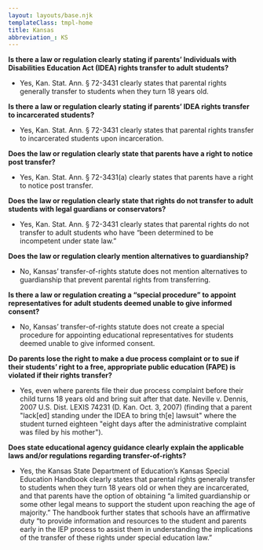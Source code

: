 ```yaml
---
layout: layouts/base.njk
templateClass: tmpl-home
title: Kansas
abbreviation_: KS
---
```


**Is there a law or regulation clearly stating if parents’ Individuals with Disabilities Education Act (IDEA) rights transfer to adult students?**

- Yes, Kan. Stat. Ann. § 72-3431 clearly states that parental rights generally transfer to students when they turn 18 years old.

**Is there a law or regulation clearly stating if parents’ IDEA rights transfer to incarcerated students?**

- Yes, Kan. Stat. Ann. § 72-3431 clearly states that parental rights transfer to incarcerated students upon incarceration.

**Does the law or regulation clearly state that parents have a right to notice post transfer?**

- Yes, Kan. Stat. Ann. § 72-3431(a) clearly states that parents have a right to notice post transfer.

**Does the law or regulation clearly state that rights do not transfer to adult students with legal guardians or conservators?**

- Yes, Kan. Stat. Ann. § 72-3431 clearly states that parental rights do not transfer to adult students who have “been determined to be incompetent under state law.”

**Does the law or regulation clearly mention alternatives to guardianship?**

- No, Kansas’ transfer-of-rights statute does not mention alternatives to guardianship that prevent parental rights from transferring.

**Is there a law or regulation creating a “special procedure” to appoint representatives for adult students deemed unable to give informed consent?**

- No, Kansas’ transfer-of-rights statute does not create a special procedure for appointing educational representatives for students deemed unable to give informed consent.

**Do parents lose the right to make a due process complaint or to sue if their students’ right to a free, appropriate public education (FAPE) is violated if their rights transfer?**

- Yes, even where parents file their due process complaint before their child turns 18 years old and bring suit after that date. Neville v. Dennis, 2007 U.S. Dist. LEXIS 74231 (D. Kan. Oct. 3, 2007) (finding that a parent "lack\[ed\] standing under the IDEA to bring th\[e\] lawsuit" where the student turned eighteen "eight days after the administrative complaint was filed by his mother").

**Does state educational agency guidance clearly explain the applicable laws and/or regulations regarding transfer-of-rights?**

- Yes, the Kansas State Department of Education’s Kansas Special Education Handbook clearly states that parental rights generally transfer to students when they turn 18 years old or when they are incarcerated, and that parents have the option of obtaining “a limited guardianship or some other legal means to support the student upon reaching the age of majority.” The handbook further states that schools have an affirmative duty “to provide information and resources to the student and parents early in the IEP process to assist them in understanding the implications of the transfer of these rights under special education law.”
